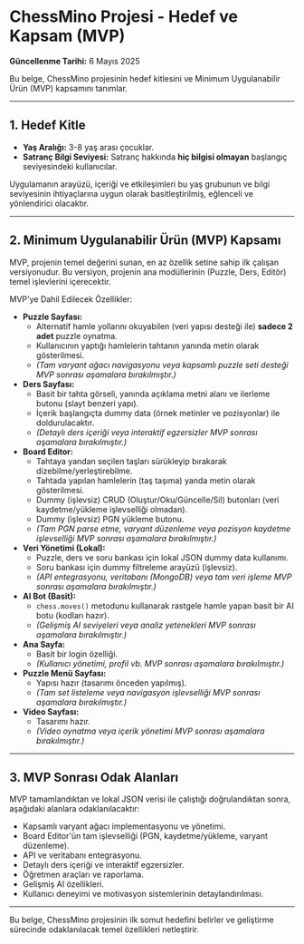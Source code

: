 # ChessMino Projesi - Hedef ve Kapsam (MVP)

**Güncellenme Tarihi:** 6 Mayıs 2025

Bu belge, ChessMino projesinin hedef kitlesini ve Minimum Uygulanabilir Ürün (MVP) kapsamını tanımlar.

---

## 1. Hedef Kitle

*   **Yaş Aralığı:** 3-8 yaş arası çocuklar.
*   **Satranç Bilgi Seviyesi:** Satranç hakkında **hiç bilgisi olmayan** başlangıç seviyesindeki kullanıcılar.

Uygulamanın arayüzü, içeriği ve etkileşimleri bu yaş grubunun ve bilgi seviyesinin ihtiyaçlarına uygun olarak basitleştirilmiş, eğlenceli ve yönlendirici olacaktır.

---

## 2. Minimum Uygulanabilir Ürün (MVP) Kapsamı

MVP, projenin temel değerini sunan, en az özellik setine sahip ilk çalışan versiyonudur. Bu versiyon, projenin ana modüllerinin (Puzzle, Ders, Editör) temel işlevlerini içerecektir.

MVP'ye Dahil Edilecek Özellikler:

*   **Puzzle Sayfası:**
    *   Alternatif hamle yollarını okuyabilen (veri yapısı desteği ile) **sadece 2 adet** puzzle oynatma.
    *   Kullanıcının yaptığı hamlelerin tahtanın yanında metin olarak gösterilmesi.
    *   *(Tam varyant ağacı navigasyonu veya kapsamlı puzzle seti desteği MVP sonrası aşamalara bırakılmıştır.)*
*   **Ders Sayfası:**
    *   Basit bir tahta görseli, yanında açıklama metni alanı ve ilerleme butonu (slayt benzeri yapı).
    *   İçerik başlangıçta dummy data (örnek metinler ve pozisyonlar) ile doldurulacaktır.
    *   *(Detaylı ders içeriği veya interaktif egzersizler MVP sonrası aşamalara bırakılmıştır.)*
*   **Board Editor:**
    *   Tahtaya yandan seçilen taşları sürükleyip bırakarak dizebilme/yerleştirebilme.
    *   Tahtada yapılan hamlelerin (taş taşıma) yanda metin olarak gösterilmesi.
    *   Dummy (işlevsiz) CRUD (Oluştur/Oku/Güncelle/Sil) butonları (veri kaydetme/yükleme işlevselliği olmadan).
    *   Dummy (işlevsiz) PGN yükleme butonu.
    *   *(Tam PGN parse etme, varyant düzenleme veya pozisyon kaydetme işlevselliği MVP sonrası aşamalara bırakılmıştır.)*
*   **Veri Yönetimi (Lokal):**
    *   Puzzle, ders ve soru bankası için lokal JSON dummy data kullanımı.
    *   Soru bankası için dummy filtreleme arayüzü (işlevsiz).
    *   *(API entegrasyonu, veritabanı (MongoDB) veya tam veri işleme MVP sonrası aşamalara bırakılmıştır.)*
*   **AI Bot (Basit):**
    *   `chess.moves()` metodunu kullanarak rastgele hamle yapan basit bir AI botu (kodları hazır).
    *   *(Gelişmiş AI seviyeleri veya analiz yetenekleri MVP sonrası aşamalara bırakılmıştır.)*
*   **Ana Sayfa:**
    *   Basit bir login özelliği.
    *   *(Kullanıcı yönetimi, profil vb. MVP sonrası aşamalara bırakılmıştır.)*
*   **Puzzle Menü Sayfası:**
    *   Yapısı hazır (tasarımı önceden yapılmış).
    *   *(Tam set listeleme veya navigasyon işlevselliği MVP sonrası aşamalara bırakılmıştır.)*
*   **Video Sayfası:**
    *   Tasarımı hazır.
    *   *(Video oynatma veya içerik yönetimi MVP sonrası aşamalara bırakılmıştır.)*

---

## 3. MVP Sonrası Odak Alanları

MVP tamamlandıktan ve lokal JSON verisi ile çalıştığı doğrulandıktan sonra, aşağıdaki alanlara odaklanılacaktır:

*   Kapsamlı varyant ağacı implementasyonu ve yönetimi.
*   Board Editor'ün tam işlevselliği (PGN, kaydetme/yükleme, varyant düzenleme).
*   API ve veritabanı entegrasyonu.
*   Detaylı ders içeriği ve interaktif egzersizler.
*   Öğretmen araçları ve raporlama.
*   Gelişmiş AI özellikleri.
*   Kullanıcı deneyimi ve motivasyon sistemlerinin detaylandırılması.

---

Bu belge, ChessMino projesinin ilk somut hedefini belirler ve geliştirme sürecinde odaklanılacak temel özellikleri netleştirir.